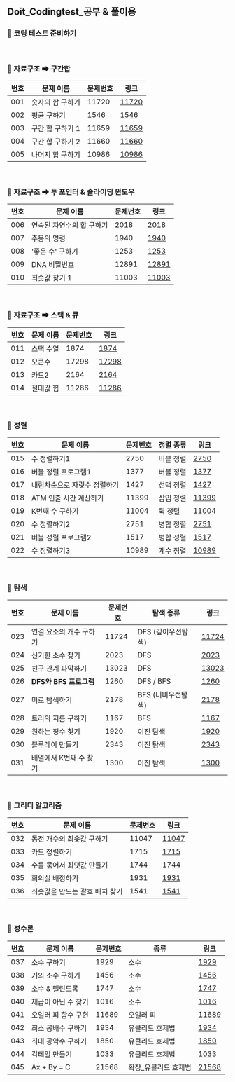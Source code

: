 ## Doit_Codingtest_공부 & 풀이용

### 🔹 코딩 테스트 준비하기

<br>

### 🔹 자료구조 ➡ 구간합

| 번호 | 문제 이름 | 문제번호 | 링크 |
| --- | --- | --- | --- |
| 001 | 숫자의 합 구하기 | 11720 | [11720](https://www.acmicpc.net/problem/11720) |
| 002 | 평균 구하기 | 1546 | [1546](https://www.acmicpc.net/problem/1546) |
| 003 | 구간 합 구하기 1 | 11659 | [11659](https://www.acmicpc.net/problem/11659) |
| 004 | 구간 합 구하기 2 | 11660 | [11660](https://www.acmicpc.net/problem/11660) |
| 005 | 나머지 합 구하기 | 10986 | [10986](https://www.acmicpc.net/problem/10986) |

<br>

### 🔹 자료구조 ➡ 투 포인터 & 슬라이딩 윈도우

| 번호 | 문제 이름 | 문제번호 | 링크 |
| --- | --- | --- | --- |
| 006 | 연속된 자연수의 합 구하기 | 2018 | [2018](https://www.acmicpc.net/problem/2018) |
| 007 | 주몽의 명령 | 1940 | [1940](https://www.acmicpc.net/problem/1940) |
| 008 | '좋은 수' 구하기 | 1253 | [1253](https://www.acmicpc.net/problem/1253) |
| 009 | DNA 비밀번호 | 12891 | [12891](https://www.acmicpc.net/problem/12891) |
| 010 | 최솟값 찾기 1 | 11003 | [11003](https://www.acmicpc.net/problem/11003) |

<br>

### 🔹 자료구조 ➡ 스택 & 큐

| 번호 | 문제 이름 | 문제번호 | 링크 |
| --- | --- | --- | --- |
| 011 | 스택 수열 | 1874 | [1874](https://www.acmicpc.net/problem/1874) |
| 012 | 오큰수 | 17298 | [17298](https://www.acmicpc.net/problem/17298) |
| 013 | 카드2 | 2164 | [2164](https://www.acmicpc.net/problem/2164) |
| 014 | 절대값 힙 | 11286 | [11286](https://www.acmicpc.net/problem/11286) |

<br>

### 🔹 정렬

| 번호 | 문제 이름 | 문제번호 | 정렬 종류 | 링크 |
| --- | --- | --- | --- | --- |
| 015 | 수 정렬하기1 | 2750 | 버블 정렬 | [2750](https://www.acmicpc.net/problem/2750) |
| 016 | 버블 정렬 프로그램1 | 1377 | 버블 정렬 | [1377](https://www.acmicpc.net/problem/1377) |
| 017 | 내림차순으로 자릿수 정렬하기 | 1427 | 선택 정렬 | [1427](https://www.acmicpc.net/problem/1427) |
| 018 | ATM 인출 시간 계산하기 | 11399 | 삽입 정렬 | [11399](https://www.acmicpc.net/problem/11399) |
| 019 | K번째 수 구하기 | 11004 | 퀵 정렬 | [11004](https://www.acmicpc.net/problem/11004) |
| 020 | 수 정렬하기2 | 2751 | 병합 정렬 | [2751](https://www.acmicpc.net/problem/2751) |
| 021 | 버블 정렬 프로그램2 | 1517 | 병합 정렬 | [1517](https://www.acmicpc.net/problem/1517) |
| 022 | 수 정렬하기3 | 10989 | 계수 정렬 | [10989](https://www.acmicpc.net/problem/10989) |

<br>

### 🔹 탐색
| 번호 | 문제 이름 | 문제번호 | 탐색 종류 | 링크 |
| --- | --- | --- | --- | --- |
| 023 | 연결 요소의 개수 구하기 | 11724 | DFS (깊이우선탐색) | [11724](https://www.acmicpc.net/problem/2750) |
| 024 | 신기한 소수 찾기 | 2023 | DFS | [2023](https://www.acmicpc.net/problem/2023) |
| 025 | 친구 관계 파악하기 | 13023 | DFS | [13023](https://www.acmicpc.net/problem/13023) |
| 026 | **DFS와 BFS 프로그램** | 1260 | DFS / BFS |[1260](https://www.acmicpc.net/problem/1260) |
| 027 | 미로 탐색하기 | 2178 | BFS (너비우선탐색) | [2178](https://www.acmicpc.net/problem/2178) |
| 028 | 트리의 지름 구하기 | 1167 | BFS | [1167](https://www.acmicpc.net/problem/1167) |
| 029 | 원하는 정수 찾기 | 1920 | 이진 탐색 | [1920](https://www.acmicpc.net/problem/1920) |
| 030 | 블루레이 만들기 | 2343 | 이진 탐색 | [2343](https://www.acmicpc.net/problem/2343) |
| 031 | 배열에서 K번째 수 찾기 | 1300 | 이진 탐색 | [1300](https://www.acmicpc.net/problem/1300) |

<br>

### 🔹 그리디 알고리즘
| 번호 | 문제 이름 | 문제번호 | 링크 |
| --- | --- | --- | --- |
| 032 | 동전 개수의 최솟값 구하기 | 11047 |  [11047](https://www.acmicpc.net/problem/11047) |
| 033 | 카드 정렬하기 | 1715 | [1715](https://www.acmicpc.net/problem/1715) |
| 034 | 수를 묶어서 최댓값 만들기 | 1744 |  [1744](https://www.acmicpc.net/problem/1744) |
| 035 | 회의실 배정하기 | 1931 | [1931](https://www.acmicpc.net/problem/1931) |
| 036 | 최솟값을 만드는 괄호 배치 찾기 | 1541 | [1541](https://www.acmicpc.net/problem/1541) |

<br>

### 🔹 정수론
| 번호 | 문제 이름 | 문제번호 | 종류 | 링크 |
| --- | --- | --- | --- | --- |
| 037 | 소수 구하기 | 1929 | 소수 | [1929](https://www.acmicpc.net/problem/1929) |
| 038 | 거의 소수 구하기 | 1456 | 소수 | [1456](https://www.acmicpc.net/problem/1456) |
| 039 | 소수 & 팰린드롬 | 1747 | 소수 | [1747](https://www.acmicpc.net/problem/1747) |
| 040 | 제곱이 아닌 수 찾기 | 1016 | 소수 |[1016](https://www.acmicpc.net/problem/1016) |
| 041 | 오일러 피 함수 구현 | 11689 | 오일러 피 | [11689](https://www.acmicpc.net/problem/11689) |
| 042 | 최소 공배수 구하기 | 1934 | 유클리드 호제법 | [1934](https://www.acmicpc.net/problem/1934) |
| 043 | 최대 공약수 구하기 | 1850 | 유클리드 호제법 | [1850](https://www.acmicpc.net/problem/1850) |
| 044 | 칵테일 만들기 | 1033 | 유클리드 호제법 | [1033](https://www.acmicpc.net/problem/1033) |
| 045 | Ax + By = C | 21568 |확장_유클리드 호제법| [21568](https://www.acmicpc.net/problem/21568) |

<br>


